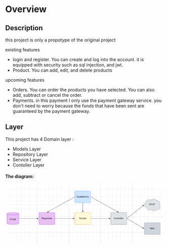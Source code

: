 # Overview

## Description

this project is only a propotype of the original project

existing features
- login and register. You can create and log into the account. it is equipped with security such as sql injection, and jwt.
- Product. You can add, edit, and delete products

 upcoming features
 - Orders. You can order the products you have selected. You can also add, subtract or cancel the order.
 - Payments. in this payment I only use the payment gateway service. you don't need to worry because the funds that have been sent are guaranteed by the payment gateway.

## Layer 

This project has 4 Domain layer :
- Models Layer
- Repository Layer
- Service Layer
- Contoller Layer

#### The diagram: 
![golang clean architecture](https://github.com/raafly/online-shop/blob/main/layer.png)
